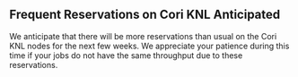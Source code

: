 ## Frequent Reservations on Cori KNL Anticipated 

We anticipate that there will be more reservations than usual on the Cori KNL
nodes for the next few weeks. We appreciate your patience during this time if
your jobs do not have the same throughput due to these reservations.

